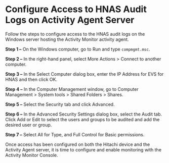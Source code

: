 # Configure Access to HNAS Audit Logs on Activity Agent Server

Follow the steps to configure access to the HNAS audit logs on the Windows server hosting the Activity Monitor activity agent.

__Step 1 –__ On the Windows computer, go to Run and type ```compmgmt.msc```.

__Step 2 –__ In the right-hand panel, select More Actions > Connect to another computer.

__Step 3 –__ In the Select Computer dialog box, enter the IP Address for EVS for HNAS and then click OK.

__Step 4 –__ In the Computer Management window, go to Computer Management > System tools > Shared Folders > Shares.

__Step 5 –__ Select the Security tab and click Advanced.

__Step 6 –__ In the Advanced Security Settings dialog box, select the Audit tab. Click Add or Edit to select the users and groups to be audited and add the desired user or group.

__Step 7 –__ Select All for Type, and Full Control for Basic permissions.

Once access has been configured on both the Hitachi device and the Activity Agent server, it is time to configure and enable monitoring with the Activity Monitor Console.
